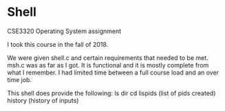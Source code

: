 # Shell
CSE3320 Operating System assignment

I took this course in the fall of 2018.

We were given shell.c and certain requirements that needed to be met.
msh.c was as far as I got. It is functional and it is mostly complete from what I remember. 
I had limited time between a full course load and an over time job. 


This shell does provide the following: 
ls
dir
cd
lispids (list of pids created)
history (history of inputs)

